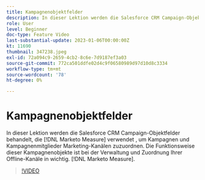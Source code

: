 ```yaml
---
title: Kampagnenobjektfelder
description: In dieser Lektion werden die Salesforce CRM Campaign-Objektfelder behandelt, die [!DNL Marketo Measure] verwendet , um Kampagnen und Kampagnenmitglieder Marketing-Kanälen zuzuordnen. Die Funktionsweise dieser Kampagnenobjekte ist bei der Verwaltung und Zuordnung Ihrer Offline-Kanäle in wichtig. [!DNL Marketo Measure].
role: User
level: Beginner
doc-type: Feature Video
last-substantial-update: 2023-01-06T00:00:00Z
kt: 11690
thumbnail: 347238.jpeg
exl-id: 72a094c9-2659-4cb2-8c6e-7d9187ef3a03
source-git-commit: 772ca501ddfe02d4c9f06580989d97d10d8c3334
workflow-type: tm+mt
source-wordcount: '78'
ht-degree: 0%

---
```


# Kampagnenobjektfelder

In dieser Lektion werden die Salesforce CRM Campaign-Objektfelder behandelt, die [!DNL Marketo Measure] verwendet , um Kampagnen und Kampagnenmitglieder Marketing-Kanälen zuzuordnen. Die Funktionsweise dieser Kampagnenobjekte ist bei der Verwaltung und Zuordnung Ihrer Offline-Kanäle in wichtig. [!DNL Marketo Measure].

>[!VIDEO](https://video.tv.adobe.com/v/347238/?quality=12&learn=on)
